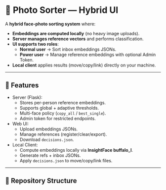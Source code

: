 # 📸 Photo Sorter — Hybrid UI

A **hybrid face-photo sorting system** where:
- **Embeddings are computed locally** (no heavy image uploads).
- **Server manages reference vectors** and performs classification.
- **UI supports two roles**:
  - **Normal user** → Sort inbox embeddings JSONs.
  - **Power user** → Manage reference embeddings with optional Admin Token.
- **Local client** applies results (move/copy/link) directly on your machine.

---

## 🚀 Features
- Server (Flask): 
  - Stores per-person reference embeddings.
  - Supports global + adaptive thresholds.
  - Multi-face policy (`copy_all` / `best_single`).
  - Admin token for restricted endpoints.
- Web UI:
  - Upload embeddings JSONs.
  - Manage references (register/clear/export).
  - Download `decisions.json`.
- Local Client:
  - Compute embeddings locally via **InsightFace buffalo_l**.
  - Generate refs + inbox JSONs.
  - Apply `decisions.json` to move/copy/link files.

---

## 📂 Repository Structure

